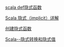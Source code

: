 [scala def隐式函数](https://blog.csdn.net/gdmzlhj1/article/details/50772695?spm=1001.2101.3001.6650.1&depth_1-utm_relevant_index=2)

[Scala 隐式（implicit）详解](https://www.cnblogs.com/xia520pi/p/8745923.html)

[创建隐式函数](https://zhuanlan.zhihu.com/p/33861930)

[Scala--隐式转换和隐式值](https://www.pianshen.com/article/30091360543/)